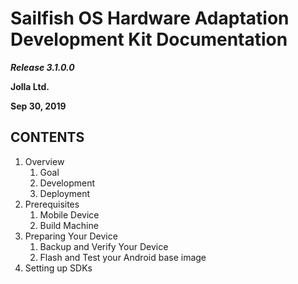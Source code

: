 # Sailfish OS Hardware Adaptation <br>Development Kit Documentation
***Release 3.1.0.0***

**Jolla Ltd.**

**Sep 30, 2019**

##  CONTENTS
1.  Overview
    1.  Goal
    1.  Development
    1.  Deployment
1.  Prerequisites
    1.  Mobile Device
    1.  Build Machine
1.  Preparing Your Device
    1.  Backup and Verify Your Device
    1.  Flash and Test your Android base image
1.  Setting up SDKs
